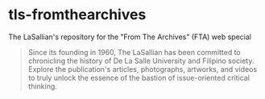 # tls-fromthearchives
The LaSallian's repository for the "From The Archives" (FTA) web special

> Since its founding in 1960, The LaSallian has been committed to chronicling the history of De La Salle University and Filipino society. Explore the publication's articles, photographs, artworks, and videos to truly unlock the essence of the bastion of issue-oriented critical thinking.
